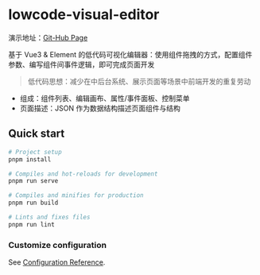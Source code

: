 # lowcode-visual-editor

演示地址：[Git-Hub Page](https://sdabao.github.io/lowcode-visual-editor/)

基于 Vue3 & Element 的低代码可视化编辑器：使用组件拖拽的方式，配置组件参数、编写组件间事件逻辑，即可完成页面开发

> 低代码思想：减少在中后台系统、展示页面等场景中前端开发的重复劳动

- 组成：组件列表、编辑画布、属性/事件面板、控制菜单
- 页面描述：JSON 作为数据结构描述页面组件与结构

## Quick start

```bash
# Project setup
pnpm install

# Compiles and hot-reloads for development
pnpm run serve

# Compiles and minifies for production
pnpm run build

# Lints and fixes files
pnpm run lint
```

### Customize configuration

See [Configuration Reference](https://cli.vuejs.org/config/).
